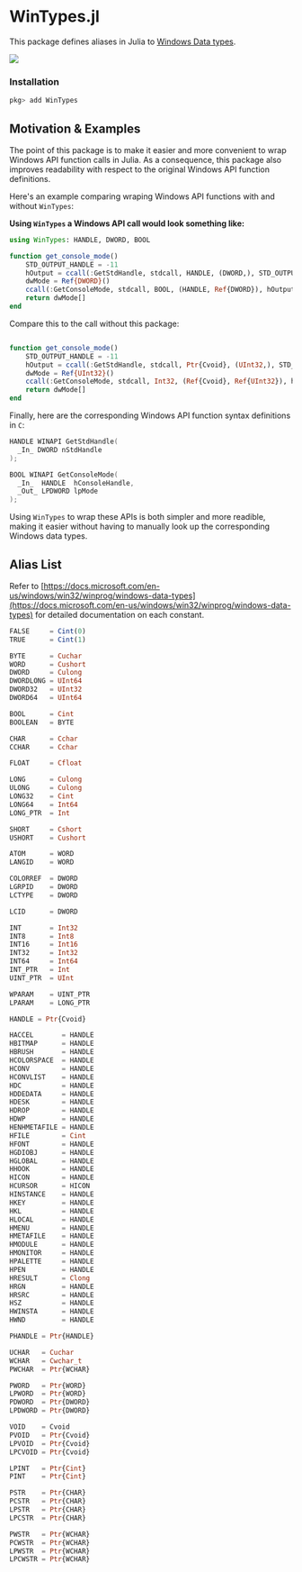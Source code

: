# WinTypes.jl

This package defines aliases in Julia to [Windows Data types](https://docs.microsoft.com/en-us/windows/win32/winprog/windows-data-types).

[![](https://img.shields.io/badge/docs-blue.svg)](https://musm.github.io/WinTypes.jl)


### Installation

```julia
pkg> add WinTypes
```

## Motivation & Examples

The point of this package is to make it easier and more convenient to wrap Windows API function calls in Julia.
As a consequence, this package also improves readability with respect to the original Windows API function definitions.

Here's an example comparing wraping Windows API functions with and without `WinTypes`:

**Using `WinTypes` a Windows API call would look something like:**
```julia
using WinTypes: HANDLE, DWORD, BOOL

function get_console_mode()
    STD_OUTPUT_HANDLE = -11
    hOutput = ccall(:GetStdHandle, stdcall, HANDLE, (DWORD,), STD_OUTPUT_HANDLE % DWORD)
    dwMode = Ref{DWORD}()
    ccall(:GetConsoleMode, stdcall, BOOL, (HANDLE, Ref{DWORD}), hOutput, dwMode)
    return dwMode[]
end
```

Compare this to the call without this package:
```julia

function get_console_mode()
    STD_OUTPUT_HANDLE = -11
    hOutput = ccall(:GetStdHandle, stdcall, Ptr{Cvoid}, (UInt32,), STD_OUTPUT_HANDLE % UInt32)
    dwMode = Ref{UInt32}()
    ccall(:GetConsoleMode, stdcall, Int32, (Ref{Cvoid}, Ref{UInt32}), hOutput, dwMode)
    return dwMode[]
end
```

Finally, here are the corresponding Windows API function syntax definitions in `C`:

```c
HANDLE WINAPI GetStdHandle(
  _In_ DWORD nStdHandle
);
```

```c
BOOL WINAPI GetConsoleMode(
  _In_  HANDLE  hConsoleHandle,
  _Out_ LPDWORD lpMode
);
```

Using `WinTypes` to wrap these APIs is both simpler and more readible, making it easier without having to manually look up the corresponding Windows data types.



## Alias List

Refer to
[https://docs.microsoft.com/en-us/windows/win32/winprog/windows-data-types](https://docs.microsoft.com/en-us/windows/win32/winprog/windows-data-types)
for detailed documentation on each constant.
```julia
FALSE     = Cint(0)
TRUE      = Cint(1)

BYTE      = Cuchar
WORD      = Cushort
DWORD     = Culong
DWORDLONG = UInt64
DWORD32   = UInt32
DWORD64   = UInt64

BOOL      = Cint
BOOLEAN   = BYTE

CHAR      = Cchar
CCHAR     = Cchar

FLOAT     = Cfloat

LONG      = Culong
ULONG     = Culong
LONG32    = Cint
LONG64    = Int64
LONG_PTR  = Int

SHORT     = Cshort
USHORT    = Cushort

ATOM      = WORD
LANGID    = WORD

COLORREF  = DWORD
LGRPID    = DWORD
LCTYPE    = DWORD

LCID      = DWORD

INT       = Int32
INT8      = Int8
INT16     = Int16
INT32     = Int32
INT64     = Int64
INT_PTR   = Int
UINT_PTR  = UInt

WPARAM    = UINT_PTR
LPARAM    = LONG_PTR

HANDLE = Ptr{Cvoid}

HACCEL       = HANDLE
HBITMAP      = HANDLE
HBRUSH       = HANDLE
HCOLORSPACE  = HANDLE
HCONV        = HANDLE
HCONVLIST    = HANDLE
HDC          = HANDLE
HDDEDATA     = HANDLE
HDESK        = HANDLE
HDROP        = HANDLE
HDWP         = HANDLE
HENHMETAFILE = HANDLE
HFILE        = Cint
HFONT        = HANDLE
HGDIOBJ      = HANDLE
HGLOBAL      = HANDLE
HHOOK        = HANDLE
HICON        = HANDLE
HCURSOR      = HICON
HINSTANCE    = HANDLE
HKEY         = HANDLE
HKL          = HANDLE
HLOCAL       = HANDLE
HMENU        = HANDLE
HMETAFILE    = HANDLE
HMODULE      = HANDLE
HMONITOR     = HANDLE
HPALETTE     = HANDLE
HPEN         = HANDLE
HRESULT      = Clong
HRGN         = HANDLE
HRSRC        = HANDLE
HSZ          = HANDLE
HWINSTA      = HANDLE
HWND         = HANDLE

PHANDLE = Ptr{HANDLE}

UCHAR   = Cuchar
WCHAR   = Cwchar_t
PWCHAR  = Ptr{WCHAR}

PWORD   = Ptr{WORD}
LPWORD  = Ptr{WORD}
PDWORD  = Ptr{DWORD}
LPDWORD = Ptr{DWORD}

VOID    = Cvoid
PVOID   = Ptr{Cvoid}
LPVOID  = Ptr{Cvoid}
LPCVOID = Ptr{Cvoid}

LPINT   = Ptr{Cint}
PINT    = Ptr{Cint}

PSTR    = Ptr{CHAR}
PCSTR   = Ptr{CHAR}
LPSTR   = Ptr{CHAR}
LPCSTR  = Ptr{CHAR}

PWSTR   = Ptr{WCHAR}
PCWSTR  = Ptr{WCHAR}
LPWSTR  = Ptr{WCHAR}
LPCWSTR = Ptr{WCHAR}
```
